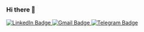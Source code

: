 ### Hi there 👋

<div id="badges">
  <a href="https://www.linkedin.com/in/hilario-capettini-croatto/">
    <img src="https://img.shields.io/badge/LinkedIn-blue?style=for-the-badge&logo=linkedin&logoColor=white" alt="LinkedIn Badge"/>
  </a>
  <a href="mailto:hilariocapettini@gmail.com">
    <img src="https://img.shields.io/badge/Gmail-D14836?style=for-the-badge&logo=gmail&logoColor=white" alt="Gmail Badge"/>
  </a>
  <a href="https://t.me/hcapettini">
    <img src="https://img.shields.io/badge/Telegram-2CA5E0?style=plastic&logo=telegram&logoColor=white" alt="Telegram Badge"/>
  </a>
</div>




<!--
**hcapettini2/hcapettini2** is a ✨ _special_ ✨ repository because its `README.md` (this file) appears on your GitHub profile.

Here are some ideas to get you started:

- 🔭 I’m currently working on ...
- 🌱 I’m currently learning ...
- 👯 I’m looking to collaborate on ...
- 🤔 I’m looking for help with ...
- 💬 Ask me about ...
- 📫 How to reach me: ...
- 😄 Pronouns: ...
- ⚡ Fun fact: ...
-->
